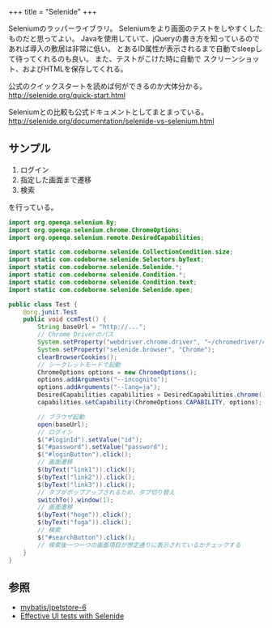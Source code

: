 +++
title = "Selenide"
+++

Seleniumのラッパーライブラリ。 Seleniumをより画面のテストをしやすくしたものだと思ってよい。
Javaを使用していて、jQueryの書き方を知っているのであれば導入の敷居は非常に低い。 
とあるID属性が表示されるまで自動でsleepして待ってくれるのも良い。 また、テストがこけた時に自動で
スクリーンショット、およびHTMLを保存してくれる。 

公式のクイックスタートを読めば何ができるのか大体分かる。 
http://selenide.org/quick-start.html

Seleniumとの比較も公式ドキュメントとしてまとまっている。
http://selenide.org/documentation/selenide-vs-selenium.html

## サンプル

1. ログイン
2. 指定した画面まで遷移
5. 検索

を行っている。

```java
import org.openqa.selenium.By;
import org.openqa.selenium.chrome.ChromeOptions;
import org.openqa.selenium.remote.DesiredCapabilities;

import static com.codeborne.selenide.CollectionCondition.size;
import static com.codeborne.selenide.Selectors.byText;
import static com.codeborne.selenide.Selenide.*;
import static com.codeborne.selenide.Condition.*;
import static com.codeborne.selenide.Condition.text;
import static com.codeborne.selenide.Selenide.open;

public class Test {
    @org.junit.Test
    public void ccmTest() {
        String baseUrl = "http://...";
        // Chrome Driverのパス
        System.setProperty("webdriver.chrome.driver", "~/chromedriver/chromedriver");
        System.setProperty("selenide.browser", "Chrome");
        clearBrowserCookies();
        // シークレットモードで起動
        ChromeOptions options = new ChromeOptions();
        options.addArguments("--incognito");
        options.addArguments("--lang=ja");
        DesiredCapabilities capabilities = DesiredCapabilities.chrome();
        capabilities.setCapability(ChromeOptions.CAPABILITY, options);

        // ブラウザ起動
        open(baseUrl);
        // ログイン
        $("#loginId").setValue("id");
        $("#password").setValue("password");
        $("#loginButton").click();
        // 画面遷移
        $(byText("link1")).click();
        $(byText("link2")).click();
        $(byText("link3")).click();
        // タブがポップアップされるため、タブ切り替え
        switchTo().window(1);
        // 画面遷移
        $(byText("hoge")).click();
        $(byText("fuga")).click();
        // 検索
        $("#searchButton").click();
        // 検索後一つ一つの画面項目が想定通りに表示されているかチェックする
    }
}

```

## 参照

* [mybatis/jpetstore-6](https://github.com/mybatis/jpetstore-6/blob/master/src/test/java/org/mybatis/jpetstore/ScreenTransitionIT.java)
* [Effective UI tests with Selenide](https://asolntsev.github.io/en/2015/12/31/selenide-at-advent-calendar/)